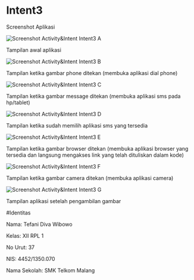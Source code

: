 # Intent3

Screenshot Aplikasi

![Screenshot Activity&Intent Intent3 A](https://github.com/TefaniDivaWibowo/Intent3/blob/master/XIIRPL1%2337%23Activity%26Intent%23Intent3.jpg)

Tampilan awal aplikasi

![Screenshot Activity&Intent Intent3 B](https://github.com/TefaniDivaWibowo/Intent3/blob/master/XIIRPL1%2337%23Activity%26Intent%23Intent3_2.jpg)

Tampilan ketika gambar phone ditekan (membuka aplikasi dial phone)

![Screenshot Activity&Intent Intent3 C](https://github.com/TefaniDivaWibowo/Intent3/blob/master/XIIRPL1%2337%23Activity%26Intent%23Intent3_3.jpg)

Tampilan ketika gambar message ditekan (membuka aplikasi sms pada hp/tablet)

![Screenshot Activity&Intent Intent3 D](https://github.com/TefaniDivaWibowo/Intent3/blob/master/XIIRPL1%2337%23Activity%26Intent%23Intent3_4.jpg)

Tampilan ketika sudah memilih aplikasi sms yang tersedia

![Screenshot Activity&Intent Intent3 E](https://github.com/TefaniDivaWibowo/Intent3/blob/master/XIIRPL1%2337%23Activity%26Intent%23Intent3_5.jpg)

Tampilan ketika gambar browser ditekan (membuka aplikasi browser yang tersedia dan langsung mengakses link yang telah dituliskan dalam kode)

![Screenshot Activity&Intent Intent3 F](https://github.com/TefaniDivaWibowo/Intent3/blob/master/XIIRPL1%2337%23Activity%26Intent%23Intent3_6.jpg)

Tampilan ketika gambar camera ditekan (membuka aplikasi camera)

![Screenshot Activity&Intent Intent3 G](https://github.com/TefaniDivaWibowo/Intent3/blob/master/XIIRPL1%2337%23Activity%26Intent%23Intent3_7.jpg)

Tampilan aplikasi setelah pengambilan gambar


#Identitas

Nama: Tefani Diva Wibowo

Kelas: XII RPL 1

No Urut: 37

NIS: 4452/1350.070

Nama Sekolah: SMK Telkom Malang
